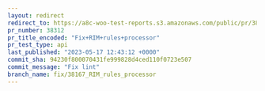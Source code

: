 ```yaml
---
layout: redirect
redirect_to: https://a8c-woo-test-reports.s3.amazonaws.com/public/pr/38312/api/index.html
pr_number: 38312
pr_title_encoded: "Fix+RIM+rules+processor"
pr_test_type: api
last_published: "2023-05-17 12:43:12 +0000"
commit_sha: 94230f800070431fe999828d4ced110f0723e507
commit_message: "Fix lint"
branch_name: fix/38167_RIM_rules_processor
---
```

